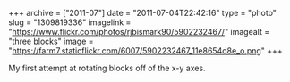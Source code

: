 +++
archive = ["2011-07"]
date = "2011-07-04T22:42:16"
type = "photo"
slug = "1309819336"
imagelink = "https://www.flickr.com/photos/rjbismark90/5902232467/"
imagealt = "three blocks"
image = "https://farm7.staticflickr.com/6007/5902232467_11e8654d8e_o.png"
+++

My first attempt at rotating blocks off of the x-y axes.

